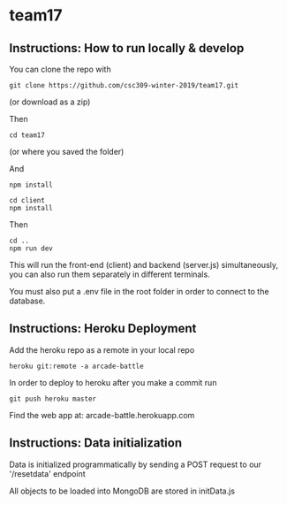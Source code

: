 # team17

## Instructions: How to run locally & develop

You can clone the repo with

```
git clone https://github.com/csc309-winter-2019/team17.git
```

(or download as a zip)

Then

```
cd team17
``` 
(or where you saved the folder)

And
```
npm install
```
```
cd client
npm install
```
Then
```
cd ..
npm run dev
```
This will run the front-end (client) and backend (server.js) simultaneously, you can also run them separately in different terminals.

You must also put a .env file in the root folder in order to connect to the database.

## Instructions: Heroku Deployment
Add the heroku repo as a remote in your local repo
```
heroku git:remote -a arcade-battle
```
In order to deploy to heroku after you make a commit run
```
git push heroku master
```

Find the web app at: arcade-battle.herokuapp.com

## Instructions: Data initialization
Data is initialized programmatically by sending a POST request to our '/resetdata' endpoint

All objects to be loaded into MongoDB are stored in initData.js
